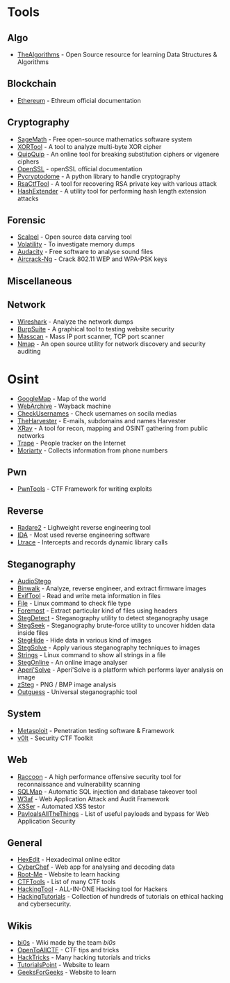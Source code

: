 # Tools

## Algo
- [TheAlgorithms](https://github.com/TheAlgorithms) - Open Source resource for learning Data Structures & Algorithms

## Blockchain
- [Ethereum](https://ethereum.org/en/developers/docs/) - Ethreum official documentation

## Cryptography
- [SageMath](https://www.cryptool.org/) -  Free open-source mathematics software system
- [XORTool](https://github.com/hellman/xortool) - A tool to analyze multi-byte XOR cipher
- [QuipQuip](https://quipqiup.com/) - An online tool for breaking substitution ciphers or vigenere ciphers
- [OpenSSL](https://github.com/openssl/openssl) - openSSL official documentation
- [Pycryptodome](https://github.com/Legrandin/pycryptodome) - A python library to handle cryptography
- [RsaCtfTool](https://github.com/Ganapati/RsaCtfTool) - A tool for recovering RSA private key with various attack
- [HashExtender](https://github.com/iagox86/hash_extender) - A utility tool for performing hash length extension attacks

## Forensic
- [Scalpel](https://github.com/sleuthkit/scalpel) - Open source data carving tool
- [Volatility](https://github.com/volatilityfoundation/volatility) - To investigate memory dumps
- [Audacity](https://www.audacityteam.org/) - Free software to analyse sound files
- [Aircrack-Ng](https://github.com/aircrack-ng/aircrack-ng) - Crack 802.11 WEP and WPA-PSK keys

## Miscellaneous

## Network
- [Wireshark](https://www.wireshark.org/) - Analyze the network dumps
- [BurpSuite](https://portswigger.net/burp) - A graphical tool to testing website security
- [Masscan](https://github.com/robertdavidgraham/masscan) - Mass IP port scanner, TCP port scanner
- [Nmap](https://github.com/nmap/nmap) - An open source utility for network discovery and security auditing

# Osint
- [GoogleMap](https://www.google.com/maps) - Map of the world
- [WebArchive](https://archive.org/web/) - Wayback machine
- [CheckUsernames](https://checkusernames.com/) - Check usernames on socila medias
- [TheHarvester](https://github.com/laramies/theHarvester) - E-mails, subdomains and names Harvester
- [XRay](https://github.com/evilsocket/xray) - A tool for recon, mapping and OSINT gathering from public networks
- [Trape](https://github.com/jofpin/trape) - People tracker on the Internet
- [Moriarty](https://github.com/AzizKpln/Moriarty-Project) - Collects information from phone numbers

## Pwn
- [PwnTools](https://github.com/Gallopsled/pwntools) - CTF Framework for writing exploits

## Reverse
- [Radare2](https://github.com/radareorg/radare2) - Lighweight reverse engineering tool
- [IDA](https://hex-rays.com/ida-free/) - Most used reverse engineering software
- [Ltrace](https://www.tutorialspoint.com/unix_commands/ltrace.htm) - Intercepts and records dynamic library calls

## Steganography
- [AudioStego](https://github.com/danielcardeenas/AudioStego)
- [Binwalk](https://github.com/ReFirmLabs/binwalk) - Analyze, reverse engineer, and extract firmware images
- [ExifTool](https://github.com/exiftool/exiftool) - Read and write meta information in files
- [File](https://www.geeksforgeeks.org/file-command-in-linux-with-examples/) - Linux command to check file type
- [Foremost](https://github.com/korczis/foremost) - Extract particular kind of files using headers
- [StegDetect](https://github.com/abeluck/stegdetect) - Steganography utility to detect steganography usage
- [StegSeek](https://github.com/RickdeJager/stegseek) - Steganography brute-force utility to uncover hidden data inside files
- [StegHide](https://salsa.debian.org/pkg-security-team/steghide) - Hide data in various kind of images
- [StegSolve](#StegSolve) - Apply various steganography techniques to images
- [Strings](#Strings) - Linux command to show all strings in a file
- [StegOnline](https://stegonline.georgeom.net/upload) - An online image analyser
- [Aperi'Solve](https://www.aperisolve.fr/) - Aperi'Solve is a platform which performs layer analysis on image
- [zSteg](https://github.com/zed-0xff/zsteg) - PNG / BMP image analysis
- [Outguess](https://github.com/resurrecting-open-source-projects/outguess) - Universal steganographic tool

## System
- [Metasploit](https://github.com/rapid7/metasploit-framework) - Penetration testing software & Framework
- [v0lt](https://github.com/P1kachu/v0lt) - Security CTF Toolkit

## Web
- [Raccoon](https://github.com/evyatarmeged/Raccoon) - A high performance offensive security tool for reconnaissance and vulnerability scanning
- [SQLMap](https://github.com/sqlmapproject/sqlmap) - Automatic SQL injection and database takeover tool
- [W3af](https://github.com/andresriancho/w3af) -  Web Application Attack and Audit Framework
- [XSSer](http://xsser.sourceforge.net/) - Automated XSS testor
- [PayloalsAllTheThings](https://github.com/swisskyrepo/PayloadsAllTheThings) - List of useful payloads and bypass for Web Application Security

## General
- [HexEdit](https://hexed.it/) - Hexadecimal online editor
- [CyberChef](https://gchq.github.io/CyberChef) - Web app for analysing and decoding data
- [Root-Me](https://www.root-me.org/) - Website to learn hacking
- [CTFTools](https://github.com/zardus/ctf-tools) - List of many CTF tools
- [HackingTool](https://github.com/Z4nzu/hackingtool) - ALL-IN-ONE Hacking tool for Hackers
- [HackingTutorials](https://www.hacking-tutorial.com/) - Collection of hundreds of tutorials on ethical hacking and cybersecurity.

## Wikis
- [bi0s](https://teambi0s.gitlab.io/bi0s-wiki/) - Wiki made by the team *bi0s*
- [OpenToAllCTF](https://github.com/OpenToAllCTF/Tips) - CTF tips and tricks
- [HackTricks](https://book.hacktricks.xyz/welcome/readme) - Many hacking tutorials and tricks
- [TutorialsPoint](https://www.tutorialspoint.com/index.htm) - Website to learn
- [GeeksForGeeks](https://www.geeksforgeeks.org/) - Website to learn

